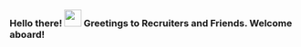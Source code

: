 ### Hello there! <img src="https://raw.githubusercontent.com/MartinHeinz/MartinHeinz/master/wave.gif" width="30px"> Greetings to Recruiters and Friends. Welcome aboard!

<!--
**YafetMelake/YafetMelake** is a ✨ _special_ ✨ repository because its `README.md` (this file) appears on your GitHub profile.

Here are some ideas to get you started:

- 🔭 I’m currently working on ...
- 🌱 I’m currently learning ...
- 👯 I’m looking to collaborate on ...
- 🤔 I’m looking for help with ...
- 💬 Ask me about ...
- 📫 How to reach me: ...
- 😄 Pronouns: ...
- ⚡ Fun fact: ...
-->
